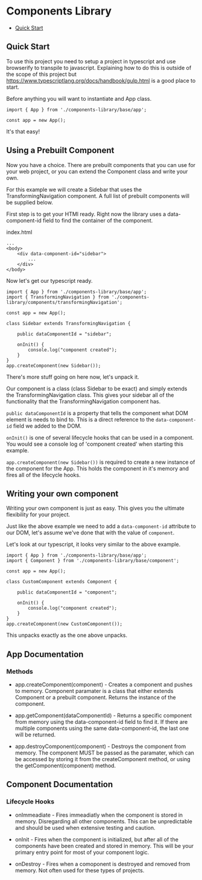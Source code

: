 # Components Library

- [Quick Start](#quickStart)

<a name="quickStart"></a>

## Quick Start

To use this project you need to setup a project in typescript and use browserify to transpile to javascript. Explaining how to do this is outside of the scope of this project but https://www.typescriptlang.org/docs/handbook/gulp.html is a good place to start.

Before anything you will want to instantiate and App class.

```
import { App } from './components-library/base/app';

const app = new App();
```

It's that easy!

## Using a Prebuilt Component

Now you have a choice. There are prebuilt components that you can use for your web project, or you can extend the Component class and write your own.

For this example we will create a Sidebar that uses the TransformingNavigation component. A full list of prebuilt components will be supplied below.

First step is to get your HTMl ready. Right now the library uses a data-component-id field to find the container of the component.

index.html

```
...
<body>
    <div data-component-id="sidebar">
        ...
    </div>
</body>
```

Now let's get our typescript ready.

```
import { App } from './components-library/base/app';
import { TransformingNavigation } from './components-library/components/transformingNavigation';

const app = new App();

class Sidebar extends TransformingNavigation {

    public dataComponentId = "sidebar";

    onInit() {
        console.log("component created");
    }
}
app.createComponent(new Sidebar());
```

There's more stuff going on here now, let's unpack it.

Our component is a class (class Sidebar to be exact) and simply extends the TransformingNavigation class. This gives your sidebar all of the functionality that the TransformingNavigation component has.

`public dataComponentId` is a property that tells the component what DOM element is needs to bind to. This is a direct reference to the `data-component-id` field we added to the DOM.

`onInit()` is one of several lifecycle hooks that can be used in a component. You would see a console log of 'component created' when starting this example.

`app.createComponent(new Sidebar())` is required to create a new instance of the component for the App. This holds the component in it's memory and fires all of the lifecycle hooks.

## Writing your own component

Writing your own component is just as easy. This gives you the ultimate flexibility for your project.

Just like the above example we need to add a `data-component-id` attribute to our DOM, let's assume we've done that with the value of `component`.

Let's look at our typescript, it looks very similar to the above example.

```
import { App } from './components-library/base/app';
import { Component } from './components-library/base/component';

const app = new App();

class CustomComponent extends Component {

    public dataComponentId = "component";

    onInit() {
        console.log("component created");
    }
}
app.createComponent(new CustomComponent());
```

This unpacks exactly as the one above unpacks.

## App Documentation

### Methods

- app.createComponent(component) - Creates a component and pushes to memory. Component paramater is a class that either extends Component or a prebuilt component. Returns the instance of the component.

- app.getComponent(dataComponentId) - Returns a specific component from memory using the data-component-id field to find it. If there are multiple components using the same data-component-id, the last one will be returned.

- app.destroyComponent(component) - Destroys the component from memory. The component MUST be passed as the paramater, which can be accessed by storing it from the createComponent method, or using the getComponent(component) method.

## Component Documentation

### Lifecycle Hooks

- onImmeadiate - Fires immeadiatly when the component is stored in memory. Disregarding all other components. This can be unpredictable and should be used when extensive testing and caution.

- onInit - Fires when the component is initialized, but after all of the components have been created and stored in memory. This will be your primary entry point for most of your component logic.

- onDestroy - Fires when a comoponent is destroyed and removed from memory. Not often used for these types of projects.
